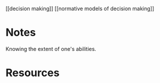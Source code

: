 [[decision making]]
[[normative models of decision making]]

# Notes
Knowing the extent of one's abilities.

# Resources